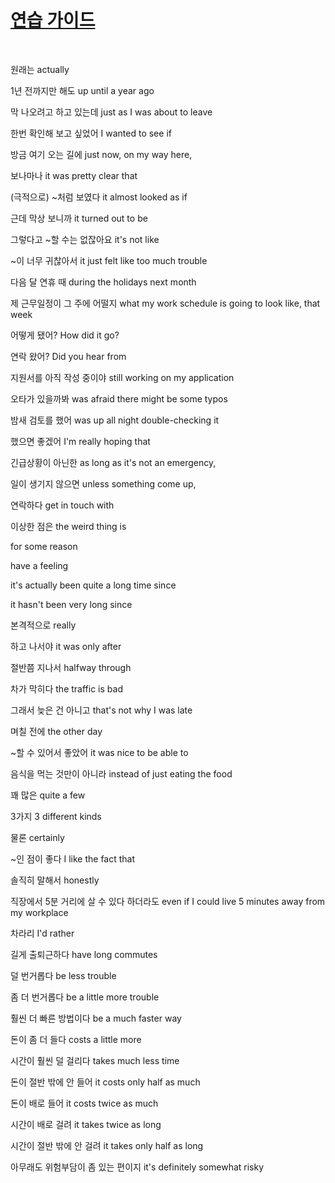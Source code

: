 # [연습 가이드](https://www.youtube.com/playlist?list=PLIsIUJcT0HIU3r526hLOSkF3zAw7tqyx8)

<br>

원래는 actually 

1년 전까지만 해도 up until a year ago 

막 나오려고 하고 있는데 just as I was about to leave 

한번 확인해 보고 싶었어 I wanted to see if 

방금 여기 오는 길에 just now, on my way here, 

보나마나 it was pretty clear that 

(극적으로) ~처럼 보였다 it almost looked as if 

근데 막상 보니까 it turned out to be 

그렇다고 ~할 수는 없잖아요 it's not like 

~이 너무 귀찮아서 it just felt like too much trouble 

다음 달 연휴 때 during the holidays next month 

제 근무일정이 그 주에 어떨지 what my work schedule is going to look like, that week 

어떻게 됐어? How did it go? 

연락 왔어? Did you hear from 

지원서를 아직 작성 중이야 still working on my application 

오타가 있을까봐 was afraid there might be some typos 

밤새 검토를 했어 was up all night double-checking it 

했으면 좋겠어 I'm really hoping that 

긴급상황이 아닌한 as long as it's not an emergency, 

일이 생기지 않으면 unless something come up, 

연락하다 get in touch with 

이상한 점은 the weird thing is 

for some reason 

have a feeling 

it's actually been quite a long time since 

it hasn't been very long since 

본격적으로 really 

하고 나서야 it was only after 

절반쯤 지나서 halfway through 

차가 막히다 the traffic is bad 

그래서 늦은 건 아니고 that's not why I was late 

며칠 전에 the other day 

~할 수 있어서 좋았어 it was nice to be able to 

음식을 먹는 것만이 아니라 instead of just eating the food 

꽤 많은 quite a few 

3가지 3 different kinds 

물론 certainly 

~인 점이 좋다 I like the fact that 

솔직히 말해서 honestly 

직장에서 5분 거리에 살 수 있다 하더라도 even if I could live 5 minutes away from my workplace 

차라리 I'd rather 

길게 출퇴근하다 have long commutes 

덜 번거롭다 be less trouble 

좀 더 번거롭다 be a little more trouble 

훨씬 더 빠른 방법이다 be a much faster way 

돈이 좀 더 들다 costs a little more 

시간이 훨씬 덜 걸리다 takes much less time 

돈이 절반 밖에 안 들어 it costs only half as much 

돈이 배로 들어 it costs twice as much 

시간이 배로 걸려 it takes twice as long 

시간이 절반 밖에 안 걸려 it takes only half as long 

아무래도 위험부담이 좀 있는 편이지 it's definitely somewhat risky 

